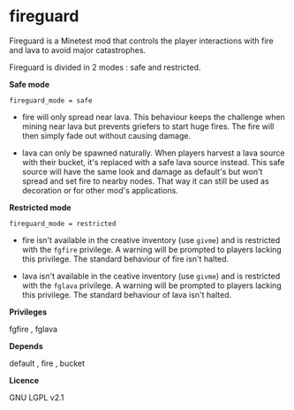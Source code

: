 # fireguard

Fireguard is a Minetest mod that controls the player interactions with fire and lava to avoid major catastrophes.

Fireguard is divided in 2 modes : safe and restricted.

**Safe mode**

```fireguard_mode = safe```

 - fire will only spread near lava.
This behaviour keeps the challenge when mining near lava but prevents griefers to start huge fires.
The fire will then simply fade out without causing damage.

 - lava can only be spawned naturally. When players harvest a lava source with their bucket,
it's replaced with a safe lava source instead. 
This safe source will have the same look and damage as default's but won't spread and set fire to nearby nodes.
That way it can still be used as decoration or for other mod's applications.

**Restricted mode**

```fireguard_mode = restricted```

  - fire isn't available in the creative inventory (use ```givme```) and is restricted with the ```fgfire``` privilege.
  A warning will be prompted to players lacking this privilege. The standard behaviour of fire isn't halted.
 
  - lava isn't available in the ceative inventory (use ```givme```) and is restricted with the ```fglava``` privilege.
  A warning will be prompted to players lacking this privilege. The standard behaviour of lava isn't halted.
  
**Privileges**
  
fgfire , fglava
  
**Depends**
  
default , fire , bucket

**Licence**

GNU LGPL v2.1

